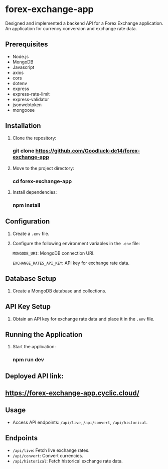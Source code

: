 # forex-exchange-app
Designed and implemented a backend API for a Forex Exchange application. An application for currency conversion and exchange rate data.

## Prerequisites

- Node.js
- MongoDB
- Javascript
- axios
- cors
- dotenv
- express
- express-rate-limit
- express-validator
- jsonwebtoken
- mongoose

## Installation

1. Clone the repository:
   ### git clone [<repository-url>](https://github.com/Goodluck-dc14/forex-exchange-app)https://github.com/Goodluck-dc14/forex-exchange-app
  
3. Move to the project directory:
   ### cd forex-exchange-app

4. Install dependencies:
   ### npm install

## Configuration

1. Create a `.env` file.

2. Configure the following environment variables in the `.env` file:
   
   `MONGODB_URI`: MongoDB connection URI.
   
   `EXCHANGE_RATES_API_KEY`: API key for exchange rate data.

## Database Setup

1. Create a MongoDB database and collections.

## API Key Setup

1. Obtain an API key for exchange rate data and place it in the `.env` file.

## Running the Application

1. Start the application:
   ### npm run dev

## Deployed API link:
## https://forex-exchange-app.cyclic.cloud/

## Usage

- Access API endpoints: `/api/live`, `/api/convert`, `/api/historical`.

## Endpoints

- `/api/live`: Fetch live exchange rates.
- `/api/convert`: Convert currencies.
- `/api/historical`: Fetch historical exchange rate data.



